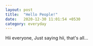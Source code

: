 ```yaml
---
layout: post
title:  "Hello People!"
date:   2020-12-30 11:01:54 +0530
category: everyday
---
```

Hii everyone,
Just saying hii, that's all...
